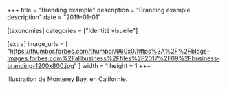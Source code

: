 +++
title = "Branding example"
description = "Branding example description"
date = "2019-01-01"

[taxonomies]
categories = ["Identité visuelle"]

[extra]
image_urls = [
    "https://thumbor.forbes.com/thumbor/960x0/https%3A%2F%2Fblogs-images.forbes.com%2Fallbusiness%2Ffiles%2F2017%2F09%2Fbusiness-branding-1200x800.jpg"
]
width = 1
height = 1
+++

Illustration de Monterey Bay, en Californie.